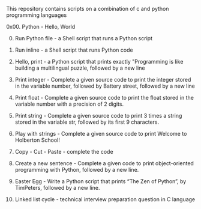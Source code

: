 This repository contains scripts on a combination of c and python programming languages


0x00. Python - Hello, World

0. Run Python file - a Shell script that runs a Python script

1. Run inline - a Shell script that runs Python code

2. Hello, print - a Python script that prints exactly "Programming is like building a multilingual puzzle, followed by a new line

3. Print integer - Complete a given source code to print the integer stored in the variable number, followed by Battery street, followed by a new line

4. Print float - Complete a given source code to print the float stored in the variable number with a precision of 2 digits.

5. Print string - Complete a given source code to print 3 times a string stored in the variable str, followed by its first 9 characters.

6. Play with strings - Complete a given source code to print Welcome to Holberton School!

7. Copy - Cut - Paste - complete the code

8. Create a new sentence - Complete a given code to print object-oriented programming with Python, followed by a new line.

9. Easter Egg - Write a Python script that prints “The Zen of Python”, by TimPeters, followed by a new line.

10. Linked list cycle - technical interview preparation question in C language
